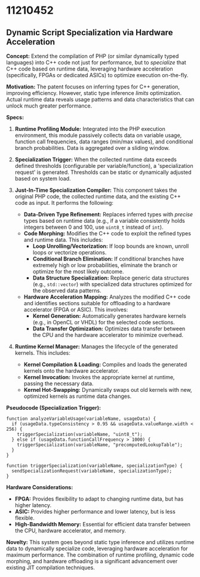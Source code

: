 # 11210452

## Dynamic Script Specialization via Hardware Acceleration

**Concept:** Extend the compilation of PHP (or similar dynamically typed languages) into C++ code not just for performance, but to *specialize* that C++ code based on runtime data, leveraging hardware acceleration (specifically, FPGAs or dedicated ASICs) to optimize execution on-the-fly.

**Motivation:** The patent focuses on inferring types for C++ generation, improving efficiency. However, static type inference *limits* optimization. Actual runtime data reveals usage patterns and data characteristics that can unlock much greater performance.

**Specs:**

1.  **Runtime Profiling Module:** Integrated into the PHP execution environment, this module passively collects data on variable usage, function call frequencies, data ranges (min/max values), and conditional branch probabilities.  Data is aggregated over a sliding window.

2.  **Specialization Trigger:** When the collected runtime data exceeds defined thresholds (configurable per variable/function), a 'specialization request' is generated.  Thresholds can be static or dynamically adjusted based on system load.

3.  **Just-In-Time Specialization Compiler:** This component takes the original PHP code, the collected runtime data, and the existing C++ code as input. It performs the following:

    *   **Data-Driven Type Refinement:** Replaces inferred types with *precise* types based on runtime data (e.g., if a variable consistently holds integers between 0 and 100, use `uint8_t` instead of `int`).
    *   **Code Morphing:** Modifies the C++ code to exploit the refined types and runtime data.  This includes:
        *   **Loop Unrolling/Vectorization:** If loop bounds are known, unroll loops or vectorize operations.
        *   **Conditional Branch Elimination:** If conditional branches have extremely high or low probabilities, eliminate the branch or optimize for the most likely outcome.
        *   **Data Structure Specialization:** Replace generic data structures (e.g., `std::vector`) with specialized data structures optimized for the observed data patterns.
    *   **Hardware Acceleration Mapping:**  Analyzes the modified C++ code and identifies sections suitable for offloading to a hardware accelerator (FPGA or ASIC). This involves:
        *   **Kernel Generation:**  Automatically generates hardware kernels (e.g., in OpenCL or VHDL) for the selected code sections.
        *   **Data Transfer Optimization:**  Optimizes data transfer between the CPU and the hardware accelerator to minimize overhead.
4. **Runtime Kernel Manager:** Manages the lifecycle of the generated kernels.  This includes:
    * **Kernel Compilation & Loading:** Compiles and loads the generated kernels onto the hardware accelerator.
    * **Kernel Invocation:** Invokes the appropriate kernel at runtime, passing the necessary data.
    * **Kernel Hot-Swapping:**  Dynamically swaps out old kernels with new, optimized kernels as runtime data changes.

**Pseudocode (Specialization Trigger):**

```
function analyzeVariableUsage(variableName, usageData) {
  if (usageData.typeConsistency > 0.95 && usageData.valueRange.width < 256) {
    triggerSpecialization(variableName, "uint8_t");
  } else if (usageData.functionCallFrequency > 1000) {
    triggerSpecialization(variableName, "precomputedLookupTable");
  }
}

function triggerSpecialization(variableName, specializationType) {
  sendSpecializationRequest(variableName, specializationType);
}
```

**Hardware Considerations:**

*   **FPGA:** Provides flexibility to adapt to changing runtime data, but has higher latency.
*   **ASIC:** Provides higher performance and lower latency, but is less flexible.
*   **High-Bandwidth Memory:** Essential for efficient data transfer between the CPU, hardware accelerator, and memory.

**Novelty:** This system goes beyond static type inference and utilizes runtime data to dynamically specialize code, leveraging hardware acceleration for maximum performance.  The combination of runtime profiling, dynamic code morphing, and hardware offloading is a significant advancement over existing JIT compilation techniques.
